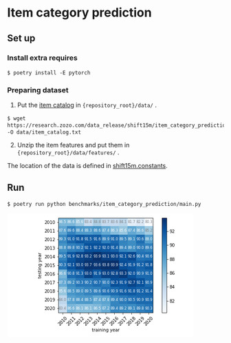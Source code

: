 # Item category prediction

## Set up
### Install extra requires

```
$ poetry install -E pytorch
```

### Preparing dataset
1. Put the [item catalog](https://research.zozo.com/data_release/shift15m/item_category_prediction/item_catalog.txt) in `{repository_root}/data/` .

```
$ wget https://research.zozo.com/data_release/shift15m/item_category_prediction/item_catalog.txt -O data/item_catalog.txt
```

2. Unzip the item features and put them in `{repository_root}/data/features/` .

The location of the data is defined in [shift15m.constants](./../../shift15m/constants.py).

## Run

```
$ poetry run python benchmarks/item_category_prediction/main.py
```

![](../../assets/benchmarks/category_prediction.png)
